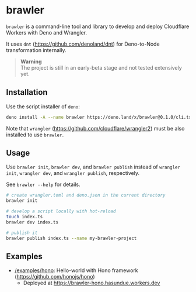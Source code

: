 # brawler

`brawler` is a command-line tool and library to develop and deploy Cloudflare
Workers with Deno and Wrangler.

It uses `dnt` (https://github.com/denoland/dnt) for Deno-to-Node transformation internally.

> **Warning**\
> The project is still in an early-beta stage and not tested extensively yet.

## Installation

Use the script installer of `deno`:

```sh
deno install -A --name brawler https://deno.land/x/brawler@0.1.0/cli.ts
```

Note that `wrangler` (https://github.com/cloudflare/wrangler2) must be also installed to use `brawler`.

## Usage

Use `brawler init`, `brawler dev`, and `brawler publish` instead of `wrangler init`, `wrangler dev`, and `wrangler publish`, respectively.

See `brawler --help` for details.

```sh
# create wrangler.toml and deno.json in the current directory
brawler init

# develop a script locally with hot-reload
touch index.ts
brawler dev index.ts

# publish it
brawler publish index.ts --name my-brawler-project
```

## Examples

- [/examples/hono](/examples/hono): Hello-world with Hono framework (https://github.com/honojs/hono)
  - Deployed at https://brawler-hono.hasundue.workers.dev
